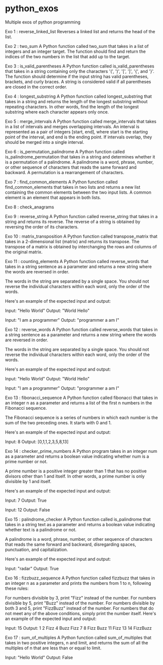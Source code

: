 # python_exos
Multiple exos of python programming

Exo 1 : reverse_linked_list
Reverses a linked list and returns the head of the list.

Exo 2 : two_sum
A Python function called two_sum that takes in a list of integers and an integer target. The function should find and return the indices of the two numbers in the list that add up to the target.

Exo 3 : is_valid_parentheses
A Python function called is_valid_parentheses that takes in a string containing only the characters '(', ')', '[', ']', '{', and '}'. The function should determine if the input string has valid parentheses, brackets, and curly braces. A string is considered valid if all parentheses are closed in the correct order.

Exo 4 : longest_substring
A Python function called longest_substring that takes in a string and returns the length of the longest substring without repeating characters. In other words, find the length of the longest substring where each character appears only once.

Exo 5 : merge_intervals
A Python function called merge_intervals that takes in a list of intervals and merges overlapping intervals. An interval is represented as a pair of integers [start, end], where start is the starting point of the interval, and end is the ending point. If intervals overlap, they should be merged into a single interval.

Exo 6 : is_permutation_palindrome
A Python function called is_palindrome_permutation that takes in a string and determines whether it is a permutation of a palindrome. A palindrome is a word, phrase, number, or other sequence of characters that reads the same forward and backward. A permutation is a rearrangement of characters.

Exo 7 : find_common_elements
A Python function called find_common_elements that takes in two lists and returns a new list containing the common elements between the two input lists. A common element is an element that appears in both lists.

Exo 8 : check_anagrams

Exo 9 : reverse_string
A Python function called reverse_string that takes in a string and returns its reverse. The reverse of a string is obtained by reversing the order of its characters.

Exo 10 : matrix_transposition
A Python function called transpose_matrix that takes in a 2-dimensional list (matrix) and returns its transpose. The transpose of a matrix is obtained by interchanging the rows and columns of the original matrix.

Exo 11 : counting_elements
A Python function called reverse_words that takes in a string sentence as a parameter and returns a new string where the words are reversed in order.

The words in the string are separated by a single space. You should not reverse the individual characters within each word, only the order of the words.

Here's an example of the expected input and output:

Input: "Hello World" Output: "World Hello"

Input: "I am a programmer" Output: "programmer a am I"

Exo 12 : reverse_words
A Python function called reverse_words that takes in a string sentence as a parameter and returns a new string where the words are reversed in order.

The words in the string are separated by a single space. You should not reverse the individual characters within each word, only the order of the words.

Here's an example of the expected input and output:

Input: "Hello World" Output: "World Hello"

Input: "I am a programmer" Output: "programmer a am I"

Exo 13 : fibonacci_sequence
A Python function called fibonacci that takes in an integer n as a parameter and returns a list of the first n numbers in the Fibonacci sequence.

The Fibonacci sequence is a series of numbers in which each number is the sum of the two preceding ones. It starts with 0 and 1.

Here's an example of the expected input and output:

Input: 8 Output: [0,1,1,2,3,5,8,13]

Exo 14 : checker_prime_numbers
A Python program takes in an integer num as a parameter and returns a boolean value indicating whether num is a prime number or not.

A prime number is a positive integer greater than 1 that has no positive divisors other than 1 and itself. In other words, a prime number is only divisible by 1 and itself.

Here's an example of the expected input and output:

Input: 7 Output: True

Input: 12 Output: False

Exo 15 : palindrome_checker
A Python function called is_palindrome that takes in a string text as a parameter and returns a boolean value indicating whether text is a palindrome or not.

A palindrome is a word, phrase, number, or other sequence of characters that reads the same forward and backward, disregarding spaces, punctuation, and capitalization.

Here's an example of the expected input and output:

Input: "radar" Output: True

Exo 16 : fizzbuzz_sequence
A Python function called fizzbuzz that takes in an integer n as a parameter and prints the numbers from 1 to n, following these rules:

For numbers divisible by 3, print "Fizz" instead of the number. For numbers divisible by 5, print "Buzz" instead of the number. For numbers divisible by both 3 and 5, print "FizzBuzz" instead of the number. For numbers that do not meet any of the above conditions, simply print the number itself. Here's an example of the expected input and output:

Input: 15 Output: 1 2 Fizz 4 Buzz Fizz 7 8 Fizz Buzz 11 Fizz 13 14 FizzBuzz

Exo 17 : sum_of_multiples
A Python function called sum_of_multiples that takes in two positive integers, n and limit, and returns the sum of all the multiples of n that are less than or equal to limit.

Input: "Hello World" Output: False
